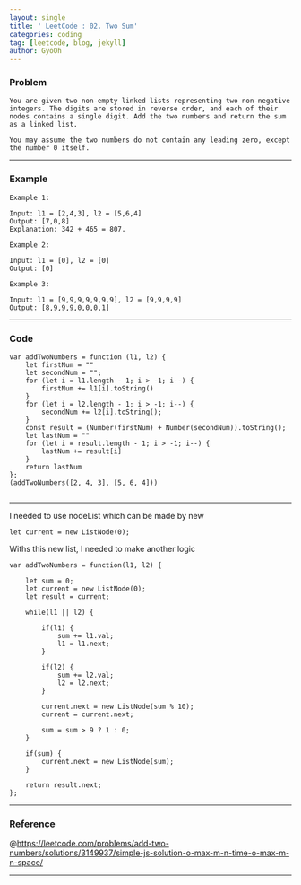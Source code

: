 ```yaml
---
layout: single
title: ' LeetCode : 02. Two Sum'
categories: coding
tag: [leetcode, blog, jekyll]
author: GyoOh
---
```


### Problem

```
You are given two non-empty linked lists representing two non-negative integers. The digits are stored in reverse order, and each of their nodes contains a single digit. Add the two numbers and return the sum as a linked list.

You may assume the two numbers do not contain any leading zero, except the number 0 itself.
```

---

### Example

```
Example 1:

Input: l1 = [2,4,3], l2 = [5,6,4]
Output: [7,0,8]
Explanation: 342 + 465 = 807.
```

```
Example 2:

Input: l1 = [0], l2 = [0]
Output: [0]
```

```
Example 3:

Input: l1 = [9,9,9,9,9,9,9], l2 = [9,9,9,9]
Output: [8,9,9,9,0,0,0,1]
```

---

### Code

```
var addTwoNumbers = function (l1, l2) {
    let firstNum = ""
    let secondNum = "";
    for (let i = l1.length - 1; i > -1; i--) {
        firstNum += l1[i].toString()
    }
    for (let i = l2.length - 1; i > -1; i--) {
        secondNum += l2[i].toString();
    }
    const result = (Number(firstNum) + Number(secondNum)).toString();
    let lastNum = ""
    for (let i = result.length - 1; i > -1; i--) {
        lastNum += result[i]
    }
    return lastNum
};
(addTwoNumbers([2, 4, 3], [5, 6, 4]))


```

---

I needed to use nodeList which can be made by new

```
let current = new ListNode(0);
```

Withs this new list, I needed to make another logic

```
var addTwoNumbers = function(l1, l2) {

    let sum = 0;
    let current = new ListNode(0);
    let result = current;

    while(l1 || l2) {

        if(l1) {
            sum += l1.val;
            l1 = l1.next;
        }

        if(l2) {
            sum += l2.val;
            l2 = l2.next;
        }

        current.next = new ListNode(sum % 10);
        current = current.next;

        sum = sum > 9 ? 1 : 0;
    }

    if(sum) {
        current.next = new ListNode(sum);
    }

    return result.next;
};
```

---

### Reference

@https://leetcode.com/problems/add-two-numbers/solutions/3149937/simple-js-solution-o-max-m-n-time-o-max-m-n-space/

---
